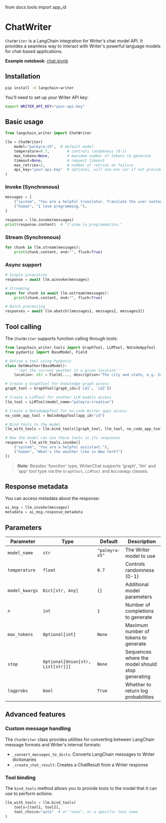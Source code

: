 from docs.tools import app_id

# ChatWriter

`ChatWriter` is a LangChain integration for Writer's chat model API. It provides a seamless way to interact with Writer's powerful language models for chat-based applications.

**Example notebook**: [chat.ipynb](./chat.ipynb)

## Installation

```bash
pip install -U langchain-writer
```

You'll need to set up your Writer API key:

```bash
export WRITER_API_KEY="your-api-key"
```

## Basic usage

```python
from langchain_writer import ChatWriter

llm = ChatWriter(
    model="palmyra-x5",  # default model
    temperature=0.7,        # controls randomness (0-1)
    max_tokens=None,        # maximum number of tokens to generate
    timeout=None,           # request timeout
    max_retries=2,          # number of retries on failure
    api_key="your-api-key"  # optional, will use env var if not provided
)
```

### Invoke (Synchronous)

```python
messages = [
    ("system", "You are a helpful translator. Translate the user sentence to French."),
    ("human", "I love programming."),
]

response = llm.invoke(messages)
print(response.content)  # "J'aime la programmation."
```

### Stream (Synchronous)

```python
for chunk in llm.stream(messages):
    print(chunk.content, end="", flush=True)
```

### Async support

```python
# Single invocation
response = await llm.ainvoke(messages)

# Streaming
async for chunk in await llm.astream(messages):
    print(chunk.content, end="", flush=True)

# Batch processing
responses = await llm.abatch([messages1, messages2, messages3])
```

## Tool calling

The `ChatWriter` supports function calling through tools:

```python
from langchain_writer.tools import GraphTool, LLMTool, NoCodeAppTool
from pydantic import BaseModel, Field

# Define a tool using Pydantic
class GetWeather(BaseModel):
    '''Get the current weather in a given location'''
    location: str = Field(..., description="The city and state, e.g. San Francisco, CA")

# Create a GraphTool for knowledge graph access
graph_tool = GraphTool(graph_ids=['id1', 'id2'])

# Create a LLMTool for another LLM models access
llm_tool = LLMTool(model_name="palmyra-creative")

# Create a NoCodeAppTool for no-code Writer apps access
no_code_app_tool = NoCodeAppTool(app_id="id")

# Bind tools to the model
llm_with_tools = llm.bind_tools([graph_tool, llm_tool, no_code_app_tool, GetWeather])

# Now the model can use these tools in its responses
response = llm_with_tools.invoke([
    ("system", "You are a helpful assistant."),
    ("human", "What's the weather like in New York?")
])
```

> **Note**: Besides 'function' type, WriterChat supports 'graph', 'llm' and 'app' tool type via the `GraphTool`, `LLMTool` and `NoCodeApp` classes.

## Response metadata

You can access metadata about the response:

```python
ai_msg = llm.invoke(messages)
metadata = ai_msg.response_metadata
```

## Parameters

| Parameter | Type | Default        | Description |
|-----------|------|----------------|-------------|
| `model_name` | `str` | `"palmyra-x5"` | The Writer model to use |
| `temperature` | `float` | `0.7`          | Controls randomness (0-1) |
| `model_kwargs` | `Dict[str, Any]` | `{}`           | Additional model parameters |
| `n` | `int` | `1`            | Number of completions to generate |
| `max_tokens` | `Optional[int]` | `None`         | Maximum number of tokens to generate |
| `stop` | `Optional[Union[str, List[str]]]` | `None`         | Sequences where the model should stop generating |
| `logprobs` | `bool` | `True`         | Whether to return log probabilities |

## Advanced features

### Custom message handling

The `ChatWriter` class provides utilities for converting between LangChain message formats and Writer's internal formats:

- `_convert_messages_to_dicts`: Converts LangChain messages to Writer dictionaries
- `_create_chat_result`: Creates a ChatResult from a Writer response

### Tool binding

The `bind_tools` method allows you to provide tools to the model that it can use to perform actions:

```python
llm_with_tools = llm.bind_tools(
    tools=[tool1, tool2],
    tool_choice="auto"  # or "none", or a specific tool name
)
